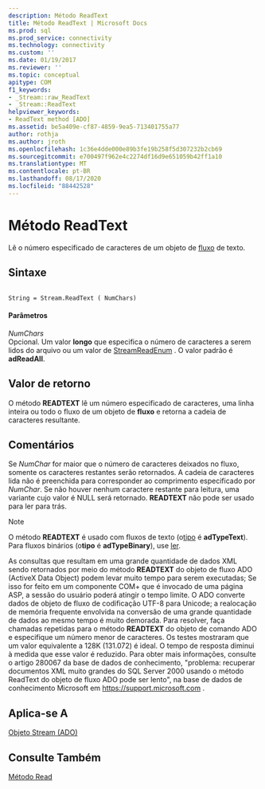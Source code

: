 ```yaml
---
description: Método ReadText
title: Método ReadText | Microsoft Docs
ms.prod: sql
ms.prod_service: connectivity
ms.technology: connectivity
ms.custom: ''
ms.date: 01/19/2017
ms.reviewer: ''
ms.topic: conceptual
apitype: COM
f1_keywords:
- _Stream::raw_ReadText
- _Stream::ReadText
helpviewer_keywords:
- ReadText method [ADO]
ms.assetid: be5a409e-cf87-4859-9ea5-713401755a77
author: rothja
ms.author: jroth
ms.openlocfilehash: 1c36e4dde000e89b3fe19b258f5d307232b2cb69
ms.sourcegitcommit: e700497f962e4c2274df16d9e651059b42ff1a10
ms.translationtype: MT
ms.contentlocale: pt-BR
ms.lasthandoff: 08/17/2020
ms.locfileid: "88442528"
---
```

# <a name="readtext-method"></a>Método ReadText
Lê o número especificado de caracteres de um objeto de [fluxo](../../../ado/reference/ado-api/stream-object-ado.md) de texto.  
  
## <a name="syntax"></a>Sintaxe  
  
```  
  
String = Stream.ReadText ( NumChars)  
```  
  
#### <a name="parameters"></a>Parâmetros  
 *NumChars*  
 Opcional. Um valor **longo** que especifica o número de caracteres a serem lidos do arquivo ou um valor de [StreamReadEnum](../../../ado/reference/ado-api/streamreadenum.md) . O valor padrão é **adReadAll**.  
  
## <a name="return-value"></a>Valor de retorno  
 O método **READTEXT** lê um número especificado de caracteres, uma linha inteira ou todo o fluxo de um objeto de **fluxo** e retorna a cadeia de caracteres resultante.  
  
## <a name="remarks"></a>Comentários  
 Se *NumChar* for maior que o número de caracteres deixados no fluxo, somente os caracteres restantes serão retornados. A cadeia de caracteres lida não é preenchida para corresponder ao comprimento especificado por *NumChar*. Se não houver nenhum caractere restante para leitura, uma variante cujo valor é NULL será retornado. **READTEXT** não pode ser usado para ler para trás.  
  
> [!NOTE]
>  O método **READTEXT** é usado com fluxos de texto (o[tipo](../../../ado/reference/ado-api/type-property-ado-stream.md) é **adTypeText**). Para fluxos binários (o**tipo** é **adTypeBinary**), use [ler](../../../ado/reference/ado-api/read-method.md).  
  
 As consultas que resultam em uma grande quantidade de dados XML sendo retornados por meio do método **READTEXT** do objeto de fluxo ADO (ActiveX Data Object) podem levar muito tempo para serem executadas; Se isso for feito em um componente COM+ que é invocado de uma página ASP, a sessão do usuário poderá atingir o tempo limite. O ADO converte dados de objeto de fluxo de codificação UTF-8 para Unicode; a realocação de memória frequente envolvida na conversão de uma grande quantidade de dados ao mesmo tempo é muito demorada. Para resolver, faça chamadas repetidas para o método **READTEXT** do objeto de comando ADO e especifique um número menor de caracteres. Os testes mostraram que um valor equivalente a 128K (131.072) é ideal. O tempo de resposta diminui à medida que esse valor é reduzido. Para obter mais informações, consulte o artigo 280067 da base de dados de conhecimento, "problema: recuperar documentos XML muito grandes do SQL Server 2000 usando o método ReadText do objeto de fluxo ADO pode ser lento", na base de dados de conhecimento Microsoft em https://support.microsoft.com .  
  
## <a name="applies-to"></a>Aplica-se A  
 [Objeto Stream (ADO)](../../../ado/reference/ado-api/stream-object-ado.md)  
  
## <a name="see-also"></a>Consulte Também  
 [Método Read](../../../ado/reference/ado-api/read-method.md)
